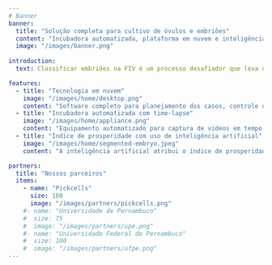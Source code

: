 ```yaml
---
# Banner
banner:
  title: "Solução completa para cultivo de óvulos e embriões"
  content: "Incubadora automatizada, plataforma em nuvem e inteligência artificial aliados para aumentar as chances de gravidez por fertilização in vitro."
  image: "/images/banner.png"
    
introduction:
  text: Classificar embriões na FIV é um processo desafiador que leva dias e depende da experiência do profissional. Nossa solução combina IA com um sistema de suporte à decisão. Nosso equipamento mantém os embriões seguros, capturando fotos continuamente. A IA atribui notas de qualidade e nossa plataforma organiza as informações. Oferecemos uma gestão automatizada e integrada, com uma vasta base de dados. Nosso modelo de negócio é inovador, com cobrança por uso e foco no serviço de pós-venda.

features:
  - title: "Tecnologia em nuvem"
    image: "/images/home/desktop.png"
    content: "Software completo para planejamento dos casos, controle de parâmetros, histórico e visualização em tempo real dos embriões em cultivo."
  - title: "Incubadora automatizada com time-lapse"
    image: "/images/home/appliance.png"
    content: "Equipamento automatizado para captura de videos em tempo real dos óvulos e embriões em cultivo. Monitore temperatura, humidade, pressão e distribuição dos gases C0<sub>2</sub> e O<sub>2</sub>."
  - title: "Índice de prosperidade com uso de inteligência artificial"
    image: "/images/home/segmented-embryo.jpeg"
    content: "A inteligência artificial atribui o índice de prosperidade, uma nota de qualidade aos embriões cultivados, baseada na morfologia e dados temporais durante todo o processo de forma dinâmica, altamente sensível e totalmente automatizada."

partners:
  title: "Nossos parceiros"
  items:
    - name: "Pickcells"
      size: 100
      image: "/images/partners/pickcells.png"
    #- name: "Universidade de Pernambuco"
    #  size: 75
    #  image: "/images/partners/upe.png"
    #- name: "Universidade Federal de Pernambuco"
    #  size: 100
    #  image: "/images/partners/ufpe.png"
---
```

